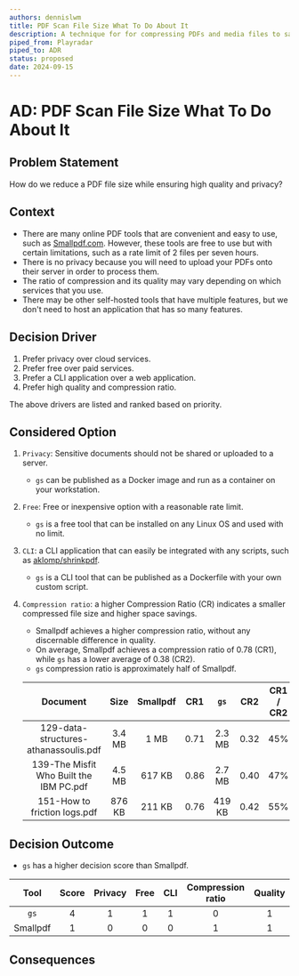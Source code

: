 ```yaml
---
authors: dennislwm
title: PDF Scan File Size What To Do About It
description: A technique for for compressing PDFs and media files to save space and helps reduce the environmental impact of our digital lives.
piped_from: Playradar
piped_to: ADR
status: proposed
date: 2024-09-15
---
```


# AD: PDF Scan File Size What To Do About It

## Problem Statement

How do we reduce a PDF file size while ensuring high quality and privacy?

## Context

* There are many online PDF tools that are convenient and easy to use, such as [Smallpdf.com][r01]. However, these tools are free to use but with certain limitations, such as a rate limit of 2 files per seven hours.
* There is no privacy because you will need to upload your PDFs onto their server in order to process them.
* The ratio of compression and its quality may vary depending on which services that you use.
* There may be other self-hosted tools that have multiple features, but we don't need to host an application that has so many features.

## Decision Driver

1. Prefer privacy over cloud services.
2. Prefer free over paid services.
3. Prefer a CLI application over a web application.
4. Prefer high quality and compression ratio.

The above drivers are listed and ranked based on priority.

## Considered Option

1. `Privacy`: Sensitive documents should not be shared or uploaded to a server.
    * `gs` can be published as a Docker image and run as a container on your workstation.
2. `Free`: Free or inexpensive option with a reasonable rate limit.
    * `gs` is a free tool that can be installed on any Linux OS and used with no limit.
3. `CLI`: a CLI application that can easily be integrated with any scripts, such as [aklomp/shrinkpdf][r02].
    * `gs` is a CLI tool that can be published as a Dockerfile with your own custom script.
4. `Compression ratio`: a higher Compression Ratio (CR) indicates a smaller compressed file size and higher space savings.
    * Smallpdf achieves a higher compression ratio, without any discernable difference in quality.
    * On average, Smallpdf achieves a compression ratio of 0.78 (CR1), while `gs` has a lower average of 0.38 (CR2).
    * `gs` compression ratio is approximately half of Smallpdf.


    |                Document                 |  Size  | Smallpdf | CR1  |  `gs`  | CR2  | CR1 / CR2 |
    |:---------------------------------------:|:------:|:--------:|:----:|:------:|:----:|:---------:|
    |  129-data-structures-athanassoulis.pdf  | 3.4 MB |   1 MB   | 0.71 | 2.3 MB | 0.32 |    45%    |
    | 139-The Misfit Who Built the IBM PC.pdf | 4.5 MB |  617 KB  | 0.86 | 2.7 MB | 0.40 |    47%    |
    |      151-How to friction logs.pdf       | 876 KB |  211 KB  | 0.76 | 419 KB | 0.42 |    55%    |

## Decision Outcome

* `gs` has a higher decision score than Smallpdf.

|   Tool   | Score | Privacy | Free | CLI | Compression ratio | Quality |
|:--------:|:-----:|:-------:|:----:|:---:|:-----------------:|:-------:|
|   `gs`   |   4   |    1    |  1   |  1  |         0         |    1    |
| Smallpdf |   1   |    0    |  0   |  0  |         1         |    1    |


## Consequences

[r01]: https://smallpdf.com
[r02]: https://github.com/aklomp/shrinkpdf
